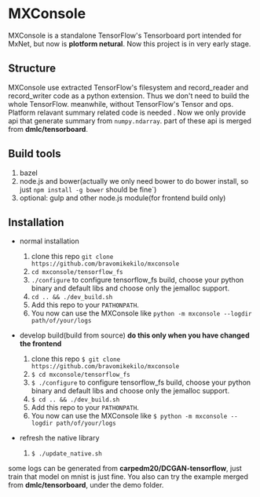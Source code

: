 # MXConsole
MXConsole is a standalone TensorFlow's Tensorboard port intended for MxNet, but now is **plotform netural**. Now this project is in very early stage.

## Structure
MXConsole use extracted TensorFlow's filesystem and record_reader and record_writer code
as a python extension. Thus we don't need to build the whole TensorFlow.
meanwhile, without TensorFlow's Tensor and ops. Platform relavant summary related code is needed . 
Now we only provide api that generate summary from `numpy.ndarray`. part of these api is merged from **dmlc/tensorboard**. 

## Build tools
1. bazel
2. node.js and bower(actually we only need bower to do bower install, so just `npm install -g bower` should be fine`)
3. optional: gulp and other node.js module(for frontend build only)

## Installation
- normal installation
  1. clone this repo `git clone https://github.com/bravomikekilo/mxconsole`
  2. `cd mxconsole/tensorflow_fs`
  3. `./configure` to configure tensorflow_fs build, choose your python binary and default libs
  and choose only the jemalloc support.
  4. `cd .. && ./dev_build.sh` 
  5. Add this repo to your `PATHONPATH`.
  6. You now can use the MXConsole like `python -m mxconsole --logdir path/of/your/logs`

- develop build(build from source) **do this only when you have changed the frontend**
  1. clone this repo `$ git clone https://github.com/bravomikekilo/mxconsole`
  2. `$ cd mxconsole/tensorflow_fs`
  3. `$ ./configure` to configure tensorflow_fs build, choose your python binary and default libs
  and choose only the jemalloc support.
  4. `$ cd .. && ./dev_build.sh` 
  5. Add this repo to your `PATHONPATH`.
  6. You now can use the MXConsole like 
    `$ python -m mxconsole --logdir path/of/your/logs`

- refresh the native library
  1. `$ ./update_native.sh`

some logs can be generated from **carpedm20/DCGAN-tensorflow**, just train that model on mnist is just fine.
You also can try the example merged from **dmlc/tensorboard**, under the demo folder.
